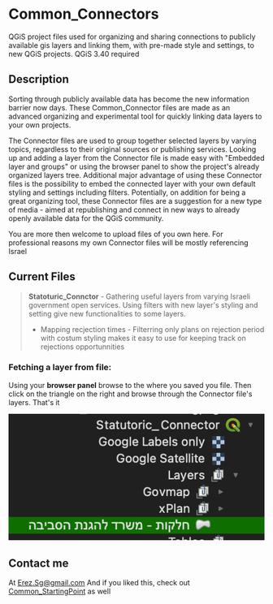 # Common_Connectors

QGiS project files used for organizing and sharing connections to publicly available gis layers and linking them, with pre-made style and settings, to new QGiS projects.
QGiS 3.40 required

## Description
Sorting through publicly available data has become the new information barrier now days. These Common_Connector files are made as an  advanced organizing and experimental tool for quickly linking data layers to your own projects.

The Connector files are used to group together selected layers by varying topics, regardless to their original sources or publishing services. Looking up and adding a layer from the Connector file is made easy with "Embedded layer and groups" or using the browser panel to show the project's already organized layers tree.  Additional major advantage of using these Connector files is the possibility to embed the connected layer with your own default styling and settings including filters. Potentially, on addition for being a great organizing tool, these Connector files are a suggestion for a new type of media - aimed at republishing and connect in new ways to already openly available data for the QGiS community.

You are more then welcome to upload files of you own here. For professional reasons my own Connector files will be mostly referencing Israel
## Current Files
> **Statoturic_Connctor** - Gathering useful layers from varying Israeli government open services. Using filters with new layer's styling and setting give new functionalities to some layers. 
> - Mapping recjection times - Filterring only plans on rejection period with costum styling makes it easy to use for keeping track on rejections opportunnities

### Fetching a layer from file:
Using your **browser panel** browse to the where you saved you file. Then click on the triangle on the right and browse through the Connector file's layers. That's it

<img src='FetchLayer.png'></img>

## Contact me 
At Erez.Sg@gmail.com
And if you liked this, check out [Common_StartingPoint](https://github.com/ErezSarig/Common_startingPoint) as well
